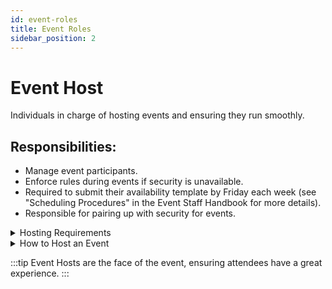 ```yaml
---
id: event-roles
title: Event Roles
sidebar_position: 2
---
```


# Event Host

Individuals in charge of hosting events and ensuring they run smoothly.

## Responsibilities:

- Manage event participants.
- Enforce rules during events if security is unavailable.
- Required to submit their availability template by Friday each week (see "Scheduling Procedures" in the Event Staff Handbook for more details).
- Responsible for pairing up with security for events.



<details>
  <summary>Hosting Requirements</summary>

- **Active Hosting**: You are expected to host events regularly. While there is no strict monthly minimum, avoid going without hosting for 6 months.

- **Scheduling Participation**: Submit your hosting availability on time each week. Late submissions may result in not receiving hosting slots.

- **Professional Conduct**: Always act professionally, courteously, and respectfully toward staff and members.

- **Conflict Resolution**: Avoid drama. If conflicts arise affecting the team, **HR** may intervene to help resolve issues.

:::warning
  If you become too inactive, the Event Committee will reach out to see if you need a break or if you wish to leave the team.
  :::
</details>

<details>
  <summary>How to Host an Event</summary>
Hosting an event involves several key steps:

1. **Scheduling**: Ensure you are scheduled to host the event.

2. **Publish the Event**: Click the megaphone icon to publish your event.

3. **Event Announcement**:

   - Make a post in **#events**, aiming for a minimum of **2-6 hours** prior to the start of the event.
   - If your announcement overlaps with another ongoing event, post it **1 hour after doors open** for that event.

4. **Reminder Ping**: Send a 1-hour reminder in **#events**.

5. **Event Pings During the Event**:

   - **10-15 minutes before start**: Ping **Patreon** members. If all signed-up patrons have joined, you can open the doors to regular members.
   - **On Time**: Send the general invite request notice.

6. **Host the Event**:

   <!-- - Follow specific guidelines based on the event type (see [Classic Event Types](classic-event-types.md) and [Special Planning Event Types](special-planning-event-types#.md)). -->

7. **Post-Event**:

   - Report any incidents in **#events-incidents**.
   - Announce when the event ends and if the world capacity is full.
   - Send additional pings when new spots become available.
   - Allow **Purple** or **Golden** Icon Patreon members to join even if soft capacity is reached (unless it's a game event with limited slots or the hard cap is reached).

:::warning
Be punctual with pings and event start times. We understand technical issues can occur, but aim to get on early to handle any unforeseen problems.
:::
</details>



:::tip
Event Hosts are the face of the event, ensuring attendees have a great experience.
:::